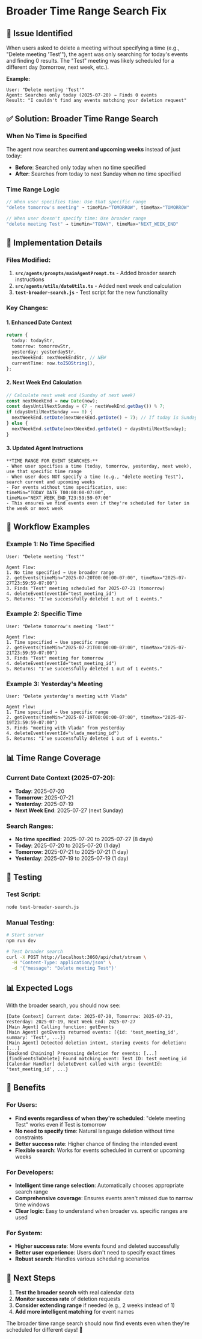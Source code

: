 # Broader Time Range Search Fix

## 🐛 **Issue Identified**

When users asked to delete a meeting without specifying a time (e.g., "Delete meeting 'Test'"), the agent was only searching for today's events and finding 0 results. The "Test" meeting was likely scheduled for a different day (tomorrow, next week, etc.).

**Example:**

```
User: "Delete meeting 'Test'"
Agent: Searches only today (2025-07-20) → Finds 0 events
Result: "I couldn't find any events matching your deletion request"
```

## ✅ **Solution: Broader Time Range Search**

### **When No Time is Specified**

The agent now searches **current and upcoming weeks** instead of just today:

- **Before**: Searched only today when no time specified
- **After**: Searches from today to next Sunday when no time specified

### **Time Range Logic**

```typescript
// When user specifies time: Use that specific range
"delete tomorrow's meeting" → timeMin="TOMORROW", timeMax="TOMORROW"

// When user doesn't specify time: Use broader range
"delete meeting Test" → timeMin="TODAY", timeMax="NEXT_WEEK_END"
```

## 🔧 **Implementation Details**

### **Files Modified:**

1. **`src/agents/prompts/mainAgentPrompt.ts`** - Added broader search instructions
2. **`src/agents/utils/dateUtils.ts`** - Added next week end calculation
3. **`test-broader-search.js`** - Test script for the new functionality

### **Key Changes:**

#### **1. Enhanced Date Context**

```typescript
return {
  today: todayStr,
  tomorrow: tomorrowStr,
  yesterday: yesterdayStr,
  nextWeekEnd: nextWeekEndStr, // NEW
  currentTime: now.toISOString(),
};
```

#### **2. Next Week End Calculation**

```typescript
// Calculate next week end (Sunday of next week)
const nextWeekEnd = new Date(now);
const daysUntilNextSunday = (7 - nextWeekEnd.getDay()) % 7;
if (daysUntilNextSunday === 0) {
  nextWeekEnd.setDate(nextWeekEnd.getDate() + 7); // If today is Sunday, go to next Sunday
} else {
  nextWeekEnd.setDate(nextWeekEnd.getDate() + daysUntilNextSunday);
}
```

#### **3. Updated Agent Instructions**

```
**TIME RANGE FOR EVENT SEARCHES:**
- When user specifies a time (today, tomorrow, yesterday, next week), use that specific time range
- When user does NOT specify a time (e.g., "delete meeting Test"), search current and upcoming weeks
- For events without time specification, use: timeMin="TODAY_DATE_T00:00:00-07:00", timeMax="NEXT_WEEK_END_T23:59:59-07:00"
- This ensures we find events even if they're scheduled for later in the week or next week
```

## 🔄 **Workflow Examples**

### **Example 1: No Time Specified**

```
User: "Delete meeting 'Test'"

Agent Flow:
1. No time specified → Use broader range
2. getEvents(timeMin="2025-07-20T00:00:00-07:00", timeMax="2025-07-27T23:59:59-07:00")
3. Finds "Test" meeting scheduled for 2025-07-21 (tomorrow)
4. deleteEvent(eventId="test_meeting_id")
5. Returns: "I've successfully deleted 1 out of 1 events."
```

### **Example 2: Specific Time**

```
User: "Delete tomorrow's meeting 'Test'"

Agent Flow:
1. Time specified → Use specific range
2. getEvents(timeMin="2025-07-21T00:00:00-07:00", timeMax="2025-07-21T23:59:59-07:00")
3. Finds "Test" meeting for tomorrow
4. deleteEvent(eventId="test_meeting_id")
5. Returns: "I've successfully deleted 1 out of 1 events."
```

### **Example 3: Yesterday's Meeting**

```
User: "Delete yesterday's meeting with Vlada"

Agent Flow:
1. Time specified → Use specific range
2. getEvents(timeMin="2025-07-19T00:00:00-07:00", timeMax="2025-07-19T23:59:59-07:00")
3. Finds "meeting with Vlada" from yesterday
4. deleteEvent(eventId="vlada_meeting_id")
5. Returns: "I've successfully deleted 1 out of 1 events."
```

## 📊 **Time Range Coverage**

### **Current Date Context (2025-07-20):**

- **Today**: 2025-07-20
- **Tomorrow**: 2025-07-21
- **Yesterday**: 2025-07-19
- **Next Week End**: 2025-07-27 (next Sunday)

### **Search Ranges:**

- **No time specified**: 2025-07-20 to 2025-07-27 (8 days)
- **Today**: 2025-07-20 to 2025-07-20 (1 day)
- **Tomorrow**: 2025-07-21 to 2025-07-21 (1 day)
- **Yesterday**: 2025-07-19 to 2025-07-19 (1 day)

## 🧪 **Testing**

### **Test Script:**

```bash
node test-broader-search.js
```

### **Manual Testing:**

```bash
# Start server
npm run dev

# Test broader search
curl -X POST http://localhost:3060/api/chat/stream \
  -H "Content-Type: application/json" \
  -d '{"message": "Delete meeting Test"}'
```

## 📊 **Expected Logs**

With the broader search, you should now see:

```
[Date Context] Current date: 2025-07-20, Tomorrow: 2025-07-21, Yesterday: 2025-07-19, Next Week End: 2025-07-27
[Main Agent] Calling function: getEvents
[Main Agent] getEvents returned events: [{id: 'test_meeting_id', summary: 'Test', ...}]
[Main Agent] Detected deletion intent, storing events for deletion: [...]
[Backend Chaining] Processing deletion for events: [...]
[findEventsToDelete] Found matching event: Test ID: test_meeting_id
[Calendar Handler] deleteEvent called with args: {eventId: 'test_meeting_id', ...}
```

## 🎯 **Benefits**

### **For Users:**

- **Find events regardless of when they're scheduled**: "delete meeting Test" works even if Test is tomorrow
- **No need to specify time**: Natural language deletion without time constraints
- **Better success rate**: Higher chance of finding the intended event
- **Flexible search**: Works for events scheduled in current or upcoming weeks

### **For Developers:**

- **Intelligent time range selection**: Automatically chooses appropriate search range
- **Comprehensive coverage**: Ensures events aren't missed due to narrow time windows
- **Clear logic**: Easy to understand when broader vs. specific ranges are used

### **For System:**

- **Higher success rate**: More events found and deleted successfully
- **Better user experience**: Users don't need to specify exact times
- **Robust search**: Handles various scheduling scenarios

## 🚀 **Next Steps**

1. **Test the broader search** with real calendar data
2. **Monitor success rate** of deletion requests
3. **Consider extending range** if needed (e.g., 2 weeks instead of 1)
4. **Add more intelligent matching** for event names

The broader time range search should now find events even when they're scheduled for different days! 🎉
